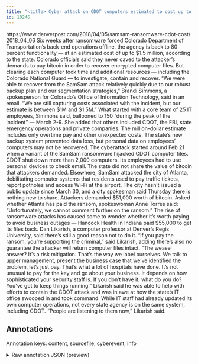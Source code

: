 ```yaml
---
title: "<title> Cyber attack on CDOT computers estimated to cost up to $1.5 million so far  </title>"
id: 10246
---
```


<title> Cyber attack on CDOT computers estimated to cost up to $1.5 million so far  </title>
<source> https://www.denverpost.com/2018/04/05/samsam-ransomware-cdot-cost/ </source>
<date> 2018_04_06 </date>
<text>
Six weeks after ransomware forced Colorado Department of Transportation’s back-end operations offline, the agency is back to 80 percent functionality — at an estimated cost of up to $1.5 million, according to the state.
Colorado officials said they never caved to the attacker’s demands to pay bitcoin in order to recover encrypted computer files. But clearing each computer took time and additional resources — including the Colorado National Guard — to investigate, contain and recover.
“We were able to recover from the SamSam attack relatively quickly due to our robust backup plan and our segmentation strategies,” Brandi Simmons, a spokesperson for Colorado’s Office of Information Technology, said in an email. “We are still capturing costs associated with the incident, but our estimate is between $1M and $1.5M.”
What started with a core team of 25 IT employees, Simmons said, ballooned to 150  “during the peak of the incident” — March 2-9. She added that others included CDOT, the FBI, state emergency operations and private companies. The million-dollar estimate includes only overtime pay and other unexpected costs. The state’s new backup system prevented data loss, but personal data on employees’ computers may not be recovered.
The cyberattack started around Feb 21 when a variant of the SamSam ransomware hijacked CDOT computer files. CDOT shut down more than 2,000 computers. Its employees had to use personal devices to check email. The state did not share the value of bitcoin that attackers demanded.
Elsewhere, SamSam attacked the city of Atlanta, debilitating computer systems that residents used to pay traffic tickets, report potholes and access Wi-Fi at the airport. The city hasn’t issued a public update since March 30, and a city spokesman said Thursday there is nothing new to share.
Attackers demanded $51,000 worth of bitcoin. Asked whether Atlanta has paid the ransom, spokeswoman Anne Torres said: “Unfortunately, we cannot comment further on the ransom.”
The rise of ransomware attacks has caused some to wonder whether it’s worth paying to avoid business outages — Hancock Health in Indiana paid $55,000 to get its files back. Dan Likarish, a computer professor at Denver’s Regis University, said there’s still a good reason not to do it.
“If you pay the ransom, you’re supporting the criminal,” said Likarish, adding there’s also no guarantee the attacker will return computer files intact. “The weasel answer? It’s a risk mitigation. That’s the way we label ourselves. We talk to upper management, present the business case that we’ve identified the problem, let’s just pay. That’s what a lot of hospitals have done. It’s not unusual to pay for the key and go about your business. It depends on how sophisticated your security staff is. If you don’t have it, what do you do? You’ve got to keep things running.”
Likarish said he was able to help with efforts to contain the CDOT attack and was in awe at how the state’s IT office swooped in and took command. While IT staff had already updated its own computer operations, not every state agency is on the same system, including CDOT.
“People are listening to them now,” Likarish said.
</text>



## Annotations

Annotation keys: content, sourcefile, cyberevent, info

<details>
<summary>Raw annotation JSON (preview)</summary>

```json
{
  "content": "Six weeks after ransomware forced Colorado Department of Transportation\u2019s back-end operations offline, the agency is back to 80 percent functionality \u2014 at an estimated cost of up to $1.5 million, according to the state. Colorado officials said they never caved to the attacker\u2019s demands to pay bitcoin in order to recover encrypted computer files. But clearing each computer took time and additional resources \u2014 including the Colorado National Guard \u2014 to investigate, contain and recover. \u201cWe were able to recover from the SamSam attack relatively quickly due to our robust backup plan and our segmentation strategies,\u201d Brandi Simmons, a spokesperson for Colorado\u2019s Office of Information Technology, said in an email. \u201cWe are still capturing costs associated with the incident, but our estimate is between $1M and $1.5M.\u201d What started with a core team of 25 IT employees, Simmons said, ballooned to 150  \u201cduring the peak of the incident\u201d \u2014 March 2-9. She added that others included CDOT, the FBI, state emergency operations and private companies. The million-dollar estimate includes only overtime pay and other unexpected costs. The state\u2019s new backup system prevented data loss, but personal data on employees\u2019 computers may not be recovered. The cyberattack started around Feb 21 when a variant of the SamSam ransomware hijacked CDOT computer files. CDOT shut down more than 2,000 computers. Its employees had to use personal devices to check email. The state did not share the value of bitcoin that attackers demanded. Elsewhere, SamSam attacked the city of Atlanta, debilitating computer systems that residents used to pay traffic tickets, report potholes and access Wi-Fi at the airport. The city hasn\u2019t issued a public update since March 30, and a city spokesman said Thursday there is nothing new to share. Attackers demanded $51,000 worth of bitcoin. Asked whether Atlanta has paid the ransom, spokeswoman Anne Torres said: \u201cUnfortunately, we cannot comment further on the ransom.\u201d The rise of ransomware attacks has caused some to wonder whether it\u2019s worth paying to avoid business outages \u2014 Hancock Health in Indiana paid $55,000 to get its files back. Dan Likarish, a computer professor at Denver\u2019s Regis University, said there\u2019s still a good reason not to do it. \u201cIf you pay the ransom, you\u2019re supporting the criminal,\u201d said Likarish, adding there\u2019s also no guarantee the attacker will return computer files intact. \u201cThe weasel answer? It\u2019s a risk mitigation. That\u2019s the way we label ourselves. We talk to upper management, present the business case that we\u2019ve identified the problem, let\u2019s just pay. That\u2019s what a lot of hospitals have done. It\u2019s not unusual to pay for the key and go about your business. It depends on how sophisticated your security staff is. If you don\u2019t have it, what do you do? You\u2019ve got to keep things running.\u201d Likarish said he was able to help with efforts to contain the CDOT attack and was in awe at how the state\u2019s IT office swooped in and took command. While IT staff had already updated its own computer operations, not every state agency is on the same system, including CDOT. \u201cPeople are listening to them now,\u201d Likarish said.",
  "sourcefile": "10246.txt",
  "cyberevent": {
    "hopper": [
      {
        "index": 0,
        "relation": "Same",
        "events": [
          {
            "index": "E1",
            "type": "Attack",
            "realis": "Actual",
            "nugget": {
              "startOffset": 279,
              "index": "T1",
              "endOffset": 301,
              "text": "demands to pay bitcoin"
            },
            "argument": [
              {
                "index": "T3",
                "text": "they",
                "endOffset": 248,
                "role": {
                  "type": "
```
</details>
